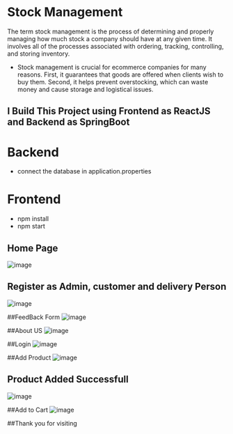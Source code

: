 # Stock Management
The term stock management is the process of determining and properly managing how much stock a company should have at any given time. It involves all of the processes associated with ordering, tracking, controlling, and storing inventory. 
- Stock management is crucial for ecommerce companies for many reasons. First, it guarantees that goods are offered when clients wish to buy them. Second, it helps prevent overstocking, which can waste money and cause storage and logistical issues.

## I Build This Project using Frontend as ReactJS and Backend as SpringBoot
# Backend
- connect the database in application.properties
# Frontend
- npm install
- npm start 

## Home Page
![image](https://user-images.githubusercontent.com/89301294/208349824-5d52fac8-85c4-4427-9891-240abe10db0e.png)

## Register as Admin, customer and delivery Person
![image](https://user-images.githubusercontent.com/89301294/208349967-05aa3467-ada7-471a-9031-2315e26279f8.png)

##FeedBack Form
![image](https://user-images.githubusercontent.com/89301294/208350022-1c8217ca-5230-455f-8724-1c2c8d01b471.png)

##About US
![image](https://user-images.githubusercontent.com/89301294/208350055-f1518ae1-9dc1-48e1-985e-54275e871688.png)

##Login 
![image](https://user-images.githubusercontent.com/89301294/208350105-84c9c0f6-3143-49f3-b36e-13446db8141d.png)

##Add Product
![image](https://user-images.githubusercontent.com/89301294/208350572-47e7563d-4ddf-4766-9b17-d2266b0ebbd5.png)

## Product Added Successfull
![image](https://user-images.githubusercontent.com/89301294/208350612-851e9a76-5220-438b-a588-05527c7c4418.png)

##Add to Cart
![image](https://user-images.githubusercontent.com/89301294/208350662-40fde5f5-66ac-4d7b-9971-57c540eadd49.png)

##Thank you for visiting




